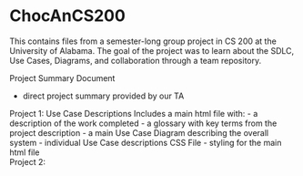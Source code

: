 # ChocAnCS200
This contains files from a semester-long group project in CS 200 at the University of Alabama.
The goal of the project was to learn about the SDLC, Use Cases, Diagrams, and collaboration through a 
team repository. 

Project Summary Document
  - direct project summary provided by our TA

Project 1: Use Case Descriptions
        Includes a main html file with: 
          - a description of the work completed 
          - a glossary with key terms from the project description
          - a main Use Case Diagram describing the overall system
          - individual Use Case descriptions
        CSS File 
          - styling for the main html file   
Project 2: 
